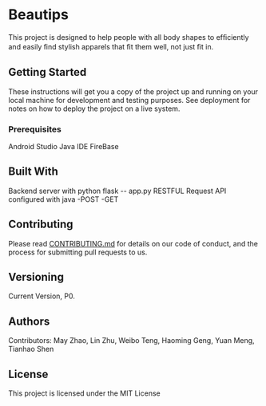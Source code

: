 # Beautips 

This project is designed to help people with all body shapes to efﬁciently and easily ﬁnd stylish apparels that ﬁt them well, not just ﬁt in. 

## Getting Started

These instructions will get you a copy of the project up and running on your local machine for development and testing purposes. See deployment for notes on how to deploy the project on a live system.

### Prerequisites

Android Studio
Java IDE
FireBase 

## Built With

Backend server with python flask -- app.py
RESTFUL Request API configured with java -POST -GET
## Contributing

Please read [CONTRIBUTING.md](https://gist.github.com/PurpleBooth/b24679402957c63ec426) for details on our code of conduct, and the process for submitting pull requests to us.

## Versioning

Current Version, P0.

## Authors

Contributors:
May Zhao,
Lin Zhu,
Weibo Teng,
Haoming Geng,
Yuan Meng,
Tianhao Shen


## License

This project is licensed under the MIT License 


